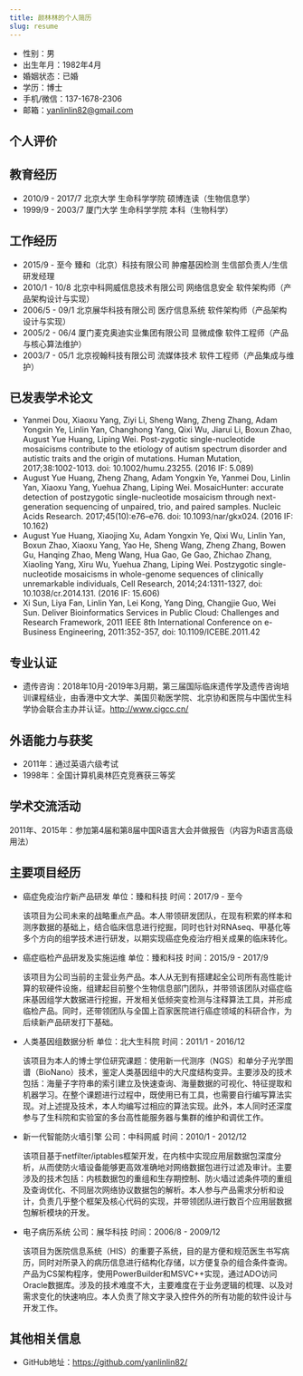 ```yaml
---
title: 颜林林的个人简历
slug: resume
---
```


* 性别：男
* 出生年月：1982年4月
* 婚姻状态：已婚
* 学历：博士
* 手机/微信：137-1678-2306
* 邮箱：yanlinlin82@gmail.com

## 个人评价


## 教育经历

* 2010/9 - 2017/7 北京大学 生命科学学院 硕博连读（生物信息学）
* 1999/9 - 2003/7 厦门大学 生命科学学院 本科（生物科学）

## 工作经历

* 2015/9 - 至今 臻和（北京）科技有限公司 肿瘤基因检测 生信部负责人/生信研发经理
* 2010/1 - 10/8 北京中科网威信息技术有限公司 网络信息安全 软件架构师（产品架构设计与实现）
* 2006/5 - 09/1 北京展华科技有限公司 医疗信息系统 软件架构师（产品架构设计与实现）
* 2005/2 - 06/4 厦门麦克奥迪实业集团有限公司 显微成像 软件工程师（产品与核心算法维护）
* 2003/7 - 05/1 北京视翰科技有限公司 流媒体技术 软件工程师（产品集成与维护）

## 已发表学术论文

* Yanmei Dou, Xiaoxu Yang, Ziyi Li, Sheng Wang, Zheng Zhang, Adam Yongxin Ye, Linlin Yan, Changhong Yang, Qixi Wu, Jiarui Li, Boxun Zhao, August Yue Huang, Liping Wei. Post-zygotic single-nucleotide mosaicisms contribute to the etiology of autism spectrum disorder and autistic traits and the origin of mutations. Human Mutation, 2017;38:1002-1013. doi: 10.1002/humu.23255. (2016 IF: 5.089)
* August Yue Huang, Zheng Zhang, Adam Yongxin Ye, Yanmei Dou, Linlin Yan, Xiaoxu Yang, Yuehua Zhang, Liping Wei. MosaicHunter: accurate detection of postzygotic single-nucleotide mosaicism through next-generation sequencing of unpaired, trio, and paired samples. Nucleic Acids Research. 2017;45(10):e76–e76. doi: 10.1093/nar/gkx024. (2016 IF: 10.162)
* August Yue Huang, Xiaojing Xu, Adam Yongxin Ye, Qixi Wu, Linlin Yan, Boxun Zhao, Xiaoxu Yang, Yao He, Sheng Wang, Zheng Zhang, Bowen Gu, Hanqing Zhao, Meng Wang, Hua Gao, Ge Gao, Zhichao Zhang, Xiaoling Yang, Xiru Wu, Yuehua Zhang, Liping Wei. Postzygotic single-nucleotide mosaicisms in whole-genome sequences of clinically unremarkable individuals, Cell Research, 2014;24:1311-1327, doi: 10.1038/cr.2014.131. (2016 IF: 15.606)
* Xi Sun, Liya Fan, Linlin Yan, Lei Kong, Yang Ding, Changjie Guo, Wei Sun. Deliver Bioinformatics Services in Public Cloud: Challenges and Research Framework, 2011 IEEE 8th International Conference on e-Business Engineering, 2011:352-357, doi: 10.1109/ICEBE.2011.42

## 专业认证

* 遗传咨询：2018年10月-2019年3月期，第三届国际临床遗传学及遗传咨询培训课程结业，由香港中文大学、美国贝勒医学院、北京协和医院与中国优生科学协会联合主办并认证。<http://www.cigcc.cn/>

## 外语能力与获奖

* 2011年：通过英语六级考试
* 1998年：全国计算机奥林匹克竞赛获三等奖

## 学术交流活动

2011年、2015年：参加第4届和第8届中国R语言大会并做报告（内容为R语言高级用法）

## 主要项目经历

* 癌症免疫治疗新产品研发 单位：臻和科技 时间：2017/9 - 至今

    该项目为公司未来的战略重点产品。本人带领研发团队，在现有积累的样本和测序数据的基础上，结合临床信息进行挖掘，同时也针对RNAseq、甲基化等多个方向的组学技术进行研发，以期实现癌症免疫治疗相关成果的临床转化。

* 癌症临检产品研发及实施运维 单位：臻和科技 时间：2015/9 - 2017/9

    该项目为公司当前的主营业务产品。本人从无到有搭建起全公司所有高性能计算的软硬件设施，组建起目前整个生物信息部门团队，并带领该团队对癌症临床基因组学大数据进行挖掘，开发相关低频突变检测与注释算法工具，并形成临检产品。同时，还带领团队与全国上百家医院进行癌症领域的科研合作，为后续新产品研发打下基础。

* 人类基因组数据分析 单位：北大生科院 时间：2011/1 - 2016/12

    该项目为本人的博士学位研究课题：使用新一代测序（NGS）和单分子光学图谱（BioNano）技术，鉴定人类基因组中的大尺度结构变异。主要涉及的技术包括：海量子字符串的索引建立及快速查询、海量数据的可视化、特征提取和机器学习。在整个课题进行过程中，既使用已有工具，也需要自行编写算法实现。对上述提及技术，本人均编写过相应的算法实现。此外，本人同时还深度参与了生科院和实验室的多台高性能服务器与集群的维护和调优工作。

* 新一代智能防火墙引擎 公司：中科网威 时间：2010/1 - 2012/12

    该项目基于netfilter/iptables框架开发，在内核中实现应用层数据包深度分析，从而使防火墙设备能够更高效准确地对网络数据包进行过滤及审计。主要涉及的技术包括：内核数据包的重组和生存期控制、防火墙过滤条件项的重组及查询优化、不同层次网络协议数据包的解析。本人参与产品需求分析和设计，负责几乎整个框架及核心代码的实现，并带领团队进行数百个应用层数据包解析模块的开发。

* 电子病历系统 公司：展华科技 时间：2006/8 - 2009/12

    该项目为医院信息系统（HIS）的重要子系统，目的是方便和规范医生书写病历，同时对所录入的病历信息进行结构化存储，以方便复杂的组合条件查询。产品为CS架构程序，使用PowerBuilder和MSVC++实现，通过ADO访问Oracle数据库。涉及的技术难度不大，主要难度在于业务逻辑的梳理、以及对需求变化的快速响应。本人负责了除文字录入控件外的所有功能的软件设计与开发工作。

## 其他相关信息

* GitHub地址：https://github.com/yanlinlin82/
